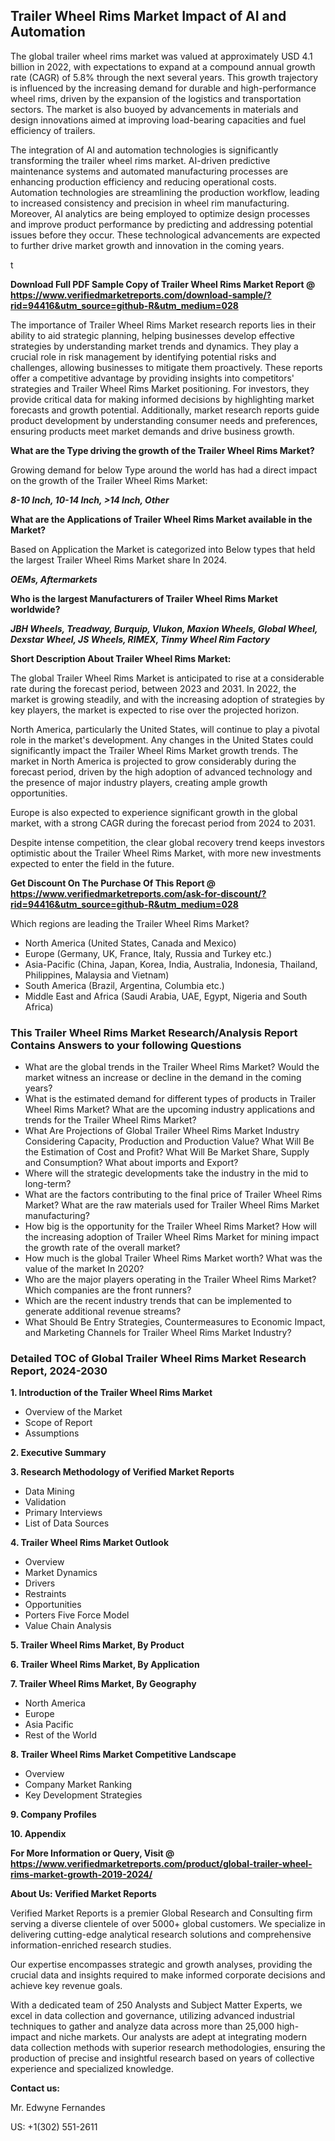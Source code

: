 <h2>Trailer Wheel Rims Market Impact of AI and Automation</h2><p>The global trailer wheel rims market was valued at approximately USD 4.1 billion in 2022, with expectations to expand at a compound annual growth rate (CAGR) of 5.8% through the next several years. This growth trajectory is influenced by the increasing demand for durable and high-performance wheel rims, driven by the expansion of the logistics and transportation sectors. The market is also buoyed by advancements in materials and design innovations aimed at improving load-bearing capacities and fuel efficiency of trailers.</p><p>The integration of AI and automation technologies is significantly transforming the trailer wheel rims market. AI-driven predictive maintenance systems and automated manufacturing processes are enhancing production efficiency and reducing operational costs. Automation technologies are streamlining the production workflow, leading to increased consistency and precision in wheel rim manufacturing. Moreover, AI analytics are being employed to optimize design processes and improve product performance by predicting and addressing potential issues before they occur. These technological advancements are expected to further drive market growth and innovation in the coming years.</p>t</p><p id="" class=""><strong>Download Full PDF Sample Copy of Trailer Wheel Rims Market Report @ <a href="https://www.verifiedmarketreports.com/download-sample/?rid=94416&utm_source=github-R&utm_medium=028" target="_blank">https://www.verifiedmarketreports.com/download-sample/?rid=94416&utm_source=github-R&utm_medium=028</a></strong></p><p>The importance of&nbsp;Trailer Wheel Rims Market research reports lies in their ability to aid strategic planning, helping businesses develop effective strategies by understanding market trends and dynamics. They play a crucial role in risk management by identifying potential risks and challenges, allowing businesses to mitigate them proactively. These reports offer a competitive advantage by providing insights into competitors' strategies and Trailer Wheel Rims Market positioning. For investors, they provide critical data for making informed decisions by highlighting market forecasts and growth potential. Additionally, market research reports guide product development by understanding consumer needs and preferences, ensuring products meet market demands and drive business growth.</p><p><strong>What are the&nbsp;Type driving the growth of the Trailer Wheel Rims Market?</strong></p><p id="" class="">Growing demand for below Type around the world has had a direct impact on the growth of the Trailer Wheel Rims Market:</p><em><strong>8-10 Inch, 10-14 Inch, >14 Inch, Other</strong></em></p><strong>What are the&nbsp;Applications&nbsp;of Trailer Wheel Rims Market available in the Market?</strong></p><p id="" class="">Based on Application the Market is categorized into Below types that held the largest Trailer Wheel Rims Market share In 2024.</p><em><strong>OEMs, Aftermarkets</strong></em></p><strong>Who is the largest Manufacturers of Trailer Wheel Rims Market worldwide?</strong></p><p><em><strong>JBH Wheels, Treadway, Burquip, Vlukon, Maxion Wheels, Global Wheel, Dexstar Wheel, JS Wheels, RIMEX, Tinmy Wheel Rim Factory</strong></em></p><p id="" class=""><strong>Short Description About Trailer Wheel Rims Market:</strong></p><p>The global Trailer Wheel Rims Market is anticipated to rise at a considerable rate during the forecast period, between 2023 and 2031. In 2022, the market is growing steadily, and with the increasing adoption of strategies by key players, the market is expected to rise over the projected horizon.</p><p>North America, particularly the United States, will continue to play a pivotal role in the market's development. Any changes in the United States could significantly impact the Trailer Wheel Rims Market growth trends. The market in North America is projected to grow considerably during the forecast period, driven by the high adoption of advanced technology and the presence of major industry players, creating ample growth opportunities.</p><p>Europe is also expected to experience significant growth in the global market, with a strong CAGR during the forecast period from 2024 to 2031.</p><p>Despite intense competition, the clear global recovery trend keeps investors optimistic about the Trailer Wheel Rims Market, with more new investments expected to enter the field in the future.</p><p id="" class=""><strong>Get Discount On The Purchase Of This Report @ <a href="https://www.verifiedmarketreports.com/ask-for-discount/?rid=94416&utm_source=github-R&utm_medium=028" target="_blank">https://www.verifiedmarketreports.com/ask-for-discount/?rid=94416&utm_source=github-R&utm_medium=028</a></strong></p>Which regions are leading the Trailer Wheel Rims Market?</p><ul><li>North America (United States, Canada and Mexico)</li><li>Europe (Germany, UK, France, Italy, Russia and Turkey etc.)</li><li>Asia-Pacific (China, Japan, Korea, India, Australia, Indonesia, Thailand, Philippines, Malaysia and Vietnam)</li><li>South America (Brazil, Argentina, Columbia etc.)</li><li>Middle East and Africa (Saudi Arabia, UAE, Egypt, Nigeria and South Africa)</li></ul><h3 id="" class="">This Trailer Wheel Rims Market Research/Analysis Report Contains Answers to your following Questions</h3><ul><li>What are the global trends in the Trailer Wheel Rims Market? Would the market witness an increase or decline in the demand in the coming years?</li><li>What is the estimated demand for different types of products in Trailer Wheel Rims Market? What are the upcoming industry applications and trends for the Trailer Wheel Rims Market?</li><li>What Are Projections of Global Trailer Wheel Rims Market Industry Considering Capacity, Production and Production Value? What Will Be the Estimation of Cost and Profit? What Will Be Market Share, Supply and Consumption? What about imports and Export?</li><li>Where will the strategic developments take the industry in the mid to long-term?</li><li>What are the factors contributing to the final price of Trailer Wheel Rims Market? What are the raw materials used for Trailer Wheel Rims Market manufacturing?</li><li>How big is the opportunity for the Trailer Wheel Rims Market? How will the increasing adoption of Trailer Wheel Rims Market for mining impact the growth rate of the overall market?</li><li>How much is the global Trailer Wheel Rims Market worth? What was the value of the market In 2020?</li><li>Who are the major players operating in the Trailer Wheel Rims Market? Which companies are the front runners?</li><li>Which are the recent industry trends that can be implemented to generate additional revenue streams?</li><li>What Should Be Entry Strategies, Countermeasures to Economic Impact, and Marketing Channels for Trailer Wheel Rims Market Industry?</li></ul><h3 id="" class="">Detailed TOC of Global Trailer Wheel Rims Market Research Report, 2024-2030</h3><p id="" class=""><strong>1. Introduction of the Trailer Wheel Rims Market</strong></p><ul><li>Overview of the Market</li><li>Scope of Report</li><li>Assumptions</li></ul><p id="" class=""><strong>2. Executive Summary</strong></p><p id="" class=""><strong>3. Research Methodology of Verified Market Reports</strong></p><ul><li>Data Mining</li><li>Validation</li><li>Primary Interviews</li><li>List of Data Sources</li></ul><p id="" class=""><strong>4. Trailer Wheel Rims Market Outlook</strong></p><ul><li>Overview</li><li>Market Dynamics</li><li>Drivers</li><li>Restraints</li><li>Opportunities</li><li>Porters Five Force Model</li><li>Value Chain Analysis</li></ul><p id="" class=""><strong>5. Trailer Wheel Rims Market, By Product</strong></p><p id="" class=""><strong>6. Trailer Wheel Rims Market, By Application</strong></p><p id="" class=""><strong>7. Trailer Wheel Rims Market, By Geography</strong></p><ul><li>North America</li><li>Europe</li><li>Asia Pacific</li><li>Rest of the World</li></ul><p id="" class=""><strong>8. Trailer Wheel Rims Market Competitive Landscape</strong></p><ul><li>Overview</li><li>Company Market Ranking</li><li>Key Development Strategies</li></ul><p id="" class=""><strong>9. Company Profiles</strong></p><p id="" class=""><strong>10. Appendix</strong></p><p id="" class=""><strong>For More Information or Query, Visit @ <a href="https://www.verifiedmarketreports.com/product/global-trailer-wheel-rims-market-growth-2019-2024/" target="_blank">https://www.verifiedmarketreports.com/product/global-trailer-wheel-rims-market-growth-2019-2024/</a></strong></p><p id="" class=""><strong>About Us: Verified Market Reports</strong></p><p id="" class="">Verified Market Reports is a premier Global Research and Consulting firm serving a diverse clientele of over 5000+ global customers. We specialize in delivering cutting-edge analytical research solutions and comprehensive information-enriched research studies.</p><p id="" class="">Our expertise encompasses strategic and growth analyses, providing the crucial data and insights required to make informed corporate decisions and achieve key revenue goals.</p><p id="" class="">With a dedicated team of 250 Analysts and Subject Matter Experts, we excel in data collection and governance, utilizing advanced industrial techniques to gather and analyze data across more than 25,000 high-impact and niche markets. Our analysts are adept at integrating modern data collection methods with superior research methodologies, ensuring the production of precise and insightful research based on years of collective experience and specialized knowledge.</p><p id="" class=""><strong>Contact us:</strong></p><p id="" class="">Mr. Edwyne Fernandes</p><p id="" class="">US: +1(302) 551-2611</p>